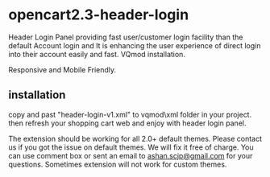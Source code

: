 # opencart2.3-header-login

Header Login Panel providing fast user/customer login facility than the default Account login and It is enhancing the user experience of direct login into their account easily and fast. VQmod installation.

Responsive and Mobile Friendly.

installation
----------------------------
copy and past "header-login-v1.xml" to vqmod\xml folder in your project.
then refresh your shopping cart web and enjoy with header login panel.

The extension should be working for all 2.0+ default themes. Please contact us if you got the issue on default themes. We will fix it free of charge.
You can use comment box or sent an email to ashan.scjp@gmail.com for your questions.
Sometimes extension will not work for custom themes.
